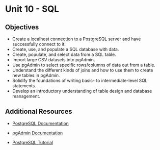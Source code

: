 # Unit 10 - SQL

## Objectives

* Create a localhost connection to a PostgreSQL server and have successfully connect to it.
* Create, use, and populate a SQL database with data.
* Create, populate, and select data from a SQL table.
* Import large CSV datasets into pgAdmin.
* Use pgAdmin to select specific rows/columns of data out from a table.
* Understand the different kinds of joins and how to use them to create new tables in pgAdmin.
* Solidify the foundations of writing basic- to intermediate-level SQL statements.
* Develop an introductory understanding of table design and database management.

## Additional Resources

* [PostgreSQL Documentation](https://www.postgresql.org/docs/manuals/)

* [pgAdmin Documentation](https://www.pgadmin.org/docs/)

* [PostgreSQL Tutorial](https://www.tutorialspoint.com/postgresql/)
